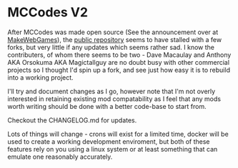 # MCCodes V2

After MCCodes was made open source (See the announcement over at
[MakeWebGames](https://makewebgames.io/topic/33093-mccodes-v2-open-source/)), the
[public repository](https://github.com/davemacaulay/mccodesv2) seems to have stalled with
a few forks, but very little if any updates which seems rather sad. I know the contributers,
of whom there seems to be two - Dave Macaulay and Anthony AKA Orsokuma AKA Magictallguy are
no doubt busy with other commercial projects so I thought I'd spin up a fork, and see just
how easy it is to rebuild into a working project.

I'll try and document changes as I go, however note that I'm not overly interested in
retaining existing mod compatability as I feel that any mods worth writing should be done
with a better code-base to start from.

Checkout the CHANGELOG.md for updates.

Lots of things will change - crons will exist for a limited time, docker will be used to
create a working development enviroment, but both of these features rely on you using a
linux system or at least something that can emulate one reasonably accurately.
